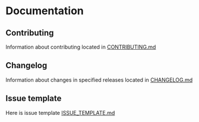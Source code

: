 # Documentation

## Contributing

Information about contributing located in [CONTRIBUTING.md](CONTRIBUTING.md)

## Changelog

Information about changes in specified releases located in [CHANGELOG.md](CHANGELOG.md)

## Issue template

Here is issue template [ISSUE_TEMPLATE.md](ISSUE_TEMPLATE.md)
